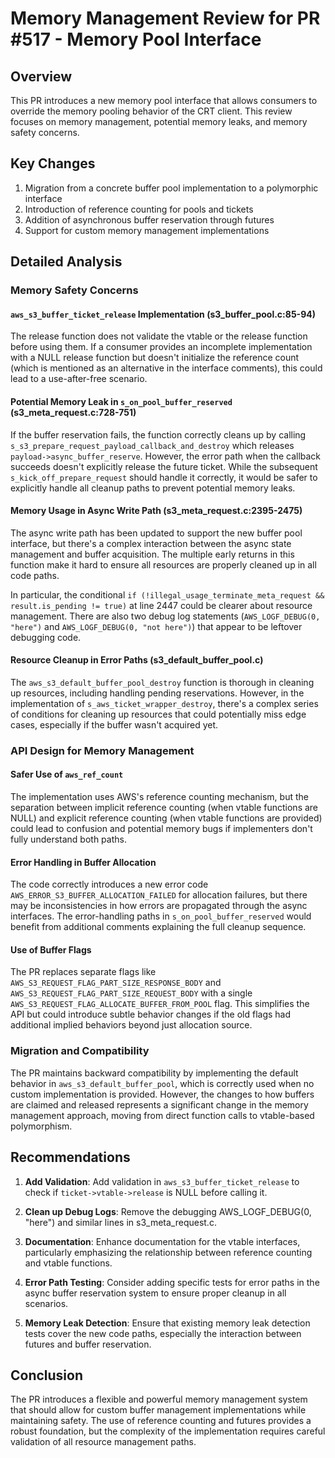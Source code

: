 # Memory Management Review for PR #517 - Memory Pool Interface

## Overview

This PR introduces a new memory pool interface that allows consumers to override the memory pooling behavior of the CRT client. This review focuses on memory management, potential memory leaks, and memory safety concerns.

## Key Changes

1. Migration from a concrete buffer pool implementation to a polymorphic interface
2. Introduction of reference counting for pools and tickets
3. Addition of asynchronous buffer reservation through futures
4. Support for custom memory management implementations

## Detailed Analysis

### Memory Safety Concerns

#### `aws_s3_buffer_ticket_release` Implementation (s3_buffer_pool.c:85-94)

The release function does not validate the vtable or the release function before using them. If a consumer provides an incomplete implementation with a NULL release function but doesn't initialize the reference count (which is mentioned as an alternative in the interface comments), this could lead to a use-after-free scenario.

#### Potential Memory Leak in `s_on_pool_buffer_reserved` (s3_meta_request.c:728-751)

If the buffer reservation fails, the function correctly cleans up by calling `s_s3_prepare_request_payload_callback_and_destroy` which releases `payload->async_buffer_reserve`. However, the error path when the callback succeeds doesn't explicitly release the future ticket. While the subsequent `s_kick_off_prepare_request` should handle it correctly, it would be safer to explicitly handle all cleanup paths to prevent potential memory leaks.

#### Memory Usage in Async Write Path (s3_meta_request.c:2395-2475)

The async write path has been updated to support the new buffer pool interface, but there's a complex interaction between the async state management and buffer acquisition. The multiple early returns in this function make it hard to ensure all resources are properly cleaned up in all code paths. 

In particular, the conditional `if (!illegal_usage_terminate_meta_request && result.is_pending != true)` at line 2447 could be clearer about resource management. There are also two debug log statements (`AWS_LOGF_DEBUG(0, "here")` and `AWS_LOGF_DEBUG(0, "not here")`) that appear to be leftover debugging code.

#### Resource Cleanup in Error Paths (s3_default_buffer_pool.c)

The `aws_s3_default_buffer_pool_destroy` function is thorough in cleaning up resources, including handling pending reservations. However, in the implementation of `s_aws_ticket_wrapper_destroy`, there's a complex series of conditions for cleaning up resources that could potentially miss edge cases, especially if the buffer wasn't acquired yet.

### API Design for Memory Management

#### Safer Use of `aws_ref_count`

The implementation uses AWS's reference counting mechanism, but the separation between implicit reference counting (when vtable functions are NULL) and explicit reference counting (when vtable functions are provided) could lead to confusion and potential memory bugs if implementers don't fully understand both paths.

#### Error Handling in Buffer Allocation

The code correctly introduces a new error code `AWS_ERROR_S3_BUFFER_ALLOCATION_FAILED` for allocation failures, but there may be inconsistencies in how errors are propagated through the async interfaces. The error-handling paths in `s_on_pool_buffer_reserved` would benefit from additional comments explaining the full cleanup sequence.

#### Use of Buffer Flags

The PR replaces separate flags like `AWS_S3_REQUEST_FLAG_PART_SIZE_RESPONSE_BODY` and `AWS_S3_REQUEST_FLAG_PART_SIZE_REQUEST_BODY` with a single `AWS_S3_REQUEST_FLAG_ALLOCATE_BUFFER_FROM_POOL` flag. This simplifies the API but could introduce subtle behavior changes if the old flags had additional implied behaviors beyond just allocation source.

### Migration and Compatibility

The PR maintains backward compatibility by implementing the default behavior in `aws_s3_default_buffer_pool`, which is correctly used when no custom implementation is provided. However, the changes to how buffers are claimed and released represents a significant change in the memory management approach, moving from direct function calls to vtable-based polymorphism.

## Recommendations

1. **Add Validation**: Add validation in `aws_s3_buffer_ticket_release` to check if `ticket->vtable->release` is NULL before calling it.

2. **Clean up Debug Logs**: Remove the debugging AWS_LOGF_DEBUG(0, "here") and similar lines in s3_meta_request.c.

3. **Documentation**: Enhance documentation for the vtable interfaces, particularly emphasizing the relationship between reference counting and vtable functions.

4. **Error Path Testing**: Consider adding specific tests for error paths in the async buffer reservation system to ensure proper cleanup in all scenarios.

5. **Memory Leak Detection**: Ensure that existing memory leak detection tests cover the new code paths, especially the interaction between futures and buffer reservation.

## Conclusion

The PR introduces a flexible and powerful memory management system that should allow for custom buffer management implementations while maintaining safety. The use of reference counting and futures provides a robust foundation, but the complexity of the implementation requires careful validation of all resource management paths.
